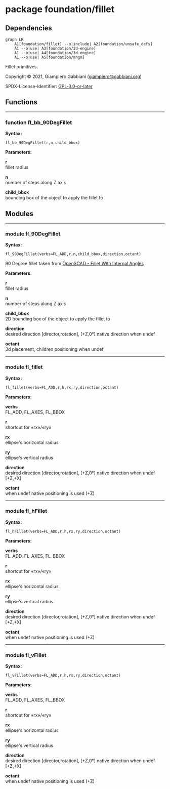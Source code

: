 # package foundation/fillet

## Dependencies

```mermaid
graph LR
    A1[foundation/fillet] --o|include| A2[foundation/unsafe_defs]
    A1 --o|use| A3[foundation/2d-engine]
    A1 --o|use| A4[foundation/3d-engine]
    A1 --o|use| A5[foundation/mngm]
```

Fillet primitives.

Copyright © 2021, Giampiero Gabbiani (giampiero@gabbiani.org)

SPDX-License-Identifier: [GPL-3.0-or-later](https://spdx.org/licenses/GPL-3.0-or-later.html)


## Functions

---

### function fl_bb_90DegFillet

__Syntax:__

```text
fl_bb_90DegFillet(r,n,child_bbox)
```

__Parameters:__

__r__  
fillet radius

__n__  
number of steps along Z axis

__child_bbox__  
bounding box of the object to apply the fillet to


## Modules

---

### module fl_90DegFillet

__Syntax:__

    fl_90DegFillet(verbs=FL_ADD,r,n,child_bbox,direction,octant)

90 Degree fillet taken from [OpenSCAD - Fillet With Internal Angles](https://forum.openscad.org/Fillet-With-Internal-Angles-td17201.html)

__Parameters:__

__r__  
fillet radius

__n__  
number of steps along Z axis

__child_bbox__  
2D bounding box of the object to apply the fillet to

__direction__  
desired direction [director,rotation], [+Z,0°] native direction when undef

__octant__  
3d placement, children positioning when undef


---

### module fl_fillet

__Syntax:__

    fl_fillet(verbs=FL_ADD,r,h,rx,ry,direction,octant)

__Parameters:__

__verbs__  
FL_ADD, FL_AXES, FL_BBOX

__r__  
shortcut for «rx»/«ry»

__rx__  
ellipse's horizontal radius

__ry__  
ellipse's vertical radius

__direction__  
desired direction [director,rotation], [+Z,0°] native direction when undef [+Z,+X]

__octant__  
when undef native positioning is used (+Z)


---

### module fl_hFillet

__Syntax:__

    fl_hFillet(verbs=FL_ADD,r,h,rx,ry,direction,octant)

__Parameters:__

__verbs__  
FL_ADD, FL_AXES, FL_BBOX

__r__  
shortcut for «rx»/«ry»

__rx__  
ellipse's horizontal radius

__ry__  
ellipse's vertical radius

__direction__  
desired direction [director,rotation], [+Z,0°] native direction when undef [+Z,+X]

__octant__  
when undef native positioning is used (+Z)


---

### module fl_vFillet

__Syntax:__

    fl_vFillet(verbs=FL_ADD,r,h,rx,ry,direction,octant)

__Parameters:__

__verbs__  
FL_ADD, FL_AXES, FL_BBOX

__r__  
shortcut for «rx»/«ry»

__rx__  
ellipse's horizontal radius

__ry__  
ellipse's vertical radius

__direction__  
desired direction [director,rotation], [+Z,0°] native direction when undef [+Z,+X]

__octant__  
when undef native positioning is used (+Z)


